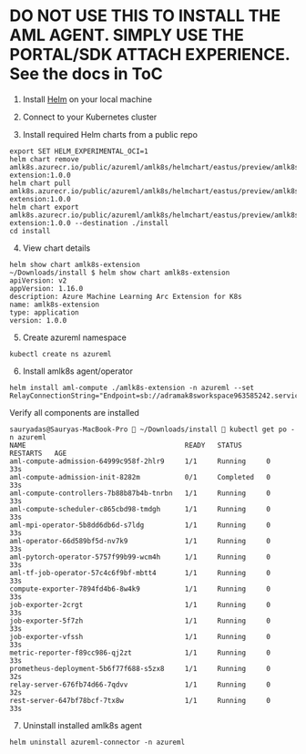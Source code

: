 # DO NOT USE THIS TO INSTALL THE AML AGENT. SIMPLY USE THE PORTAL/SDK ATTACH EXPERIENCE. See the docs in ToC

1. Install [Helm](https://helm.sh/docs/intro/install/) on your local machine
1. Connect to your Kubernetes cluster 


1. Install required Helm charts from a public repo
```cli
export SET HELM_EXPERIMENTAL_OCI=1
helm chart remove amlk8s.azurecr.io/public/azureml/amlk8s/helmchart/eastus/preview/amlk8s-extension:1.0.0
helm chart pull amlk8s.azurecr.io/public/azureml/amlk8s/helmchart/eastus/preview/amlk8s-extension:1.0.0
helm chart export amlk8s.azurecr.io/public/azureml/amlk8s/helmchart/eastus/preview/amlk8s-extension:1.0.0 --destination ./install
cd install
```

4. View chart details
```
helm show chart amlk8s-extension
~/Downloads/install $ helm show chart amlk8s-extension
apiVersion: v2
appVersion: 1.16.0
description: Azure Machine Learning Arc Extension for K8s
name: amlk8s-extension
type: application
version: 1.0.0
```

5. Create azureml namespace

`kubectl create ns azureml`

6. Install amlk8s agent/operator
```
helm install aml-compute ./amlk8s-extension -n azureml --set  RelayConnectionString="Endpoint=sb://adramak8sworkspace963585242.servicebus.windows.net/;SharedAccessKeyName=RootManageSharedAccessKey;SharedAccessKey=U7S2h3/WSv2HRj/LHyMlnaaLs2D0xPheSWiaIJMmUR4=;EntityPath=connection_0"
```

Verify all components are installed 

```
sauryadas@Sauryas-MacBook-Pro  ~/Downloads/install  kubectl get po -n azureml
NAME                                       READY   STATUS      RESTARTS   AGE
aml-compute-admission-64999c958f-2hlr9     1/1     Running     0          33s
aml-compute-admission-init-8282m           0/1     Completed   0          33s
aml-compute-controllers-7b88b87b4b-tnrbn   1/1     Running     0          33s
aml-compute-scheduler-c865cbd98-tmdgh      1/1     Running     0          33s
aml-mpi-operator-5b8dd6db6d-s7ldg          1/1     Running     0          33s
aml-operator-66d589bf5d-nv7k9              1/1     Running     0          33s
aml-pytorch-operator-5757f99b99-wcm4h      1/1     Running     0          33s
aml-tf-job-operator-57c4c6f9bf-mbtt4       1/1     Running     0          33s
compute-exporter-7894fd4b6-8w4k9           1/1     Running     0          33s
job-exporter-2crgt                         1/1     Running     0          33s
job-exporter-5f7zh                         1/1     Running     0          33s
job-exporter-vfssh                         1/1     Running     0          33s
metric-reporter-f89cc986-qj2zt             1/1     Running     0          33s
prometheus-deployment-5b6f77f688-s5zx8     1/1     Running     0          32s
relay-server-676fb74d66-7qdvv              1/1     Running     0          32s
rest-server-647bf78bcf-7tx8w               1/1     Running     0          33s
```

7. Uninstall installed amlk8s agent
```
helm uninstall azureml-connector -n azureml
```
